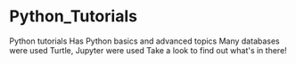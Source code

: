 # Python_Tutorials
Python tutorials 
Has Python basics and advanced topics
Many databases were used
Turtle, Jupyter were used
Take a look to find out what's in there!
